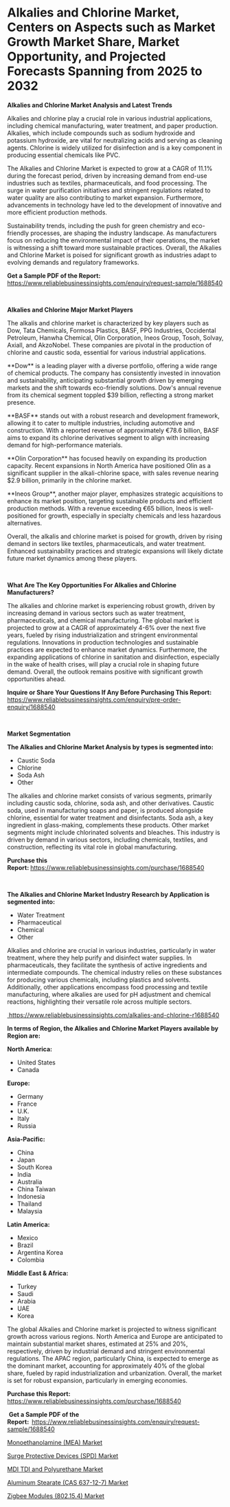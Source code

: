 <p><h1>Alkalies and Chlorine Market, Centers on Aspects such as Market Growth Market Share, Market Opportunity, and Projected Forecasts Spanning from 2025 to 2032</h1></p><p><strong>Alkalies and Chlorine Market Analysis and Latest Trends</strong></p>
<p><p>Alkalies and chlorine play a crucial role in various industrial applications, including chemical manufacturing, water treatment, and paper production. Alkalies, which include compounds such as sodium hydroxide and potassium hydroxide, are vital for neutralizing acids and serving as cleaning agents. Chlorine is widely utilized for disinfection and is a key component in producing essential chemicals like PVC.</p><p>The Alkalies and Chlorine Market is expected to grow at a CAGR of 11.1% during the forecast period, driven by increasing demand from end-use industries such as textiles, pharmaceuticals, and food processing. The surge in water purification initiatives and stringent regulations related to water quality are also contributing to market expansion. Furthermore, advancements in technology have led to the development of innovative and more efficient production methods. </p><p>Sustainability trends, including the push for green chemistry and eco-friendly processes, are shaping the industry landscape. As manufacturers focus on reducing the environmental impact of their operations, the market is witnessing a shift toward more sustainable practices. Overall, the Alkalies and Chlorine Market is poised for significant growth as industries adapt to evolving demands and regulatory frameworks.</p></p>
<p><strong>Get a Sample PDF of the Report:&nbsp;</strong> <a href="https://www.reliablebusinessinsights.com/enquiry/request-sample/1688540?utm_campaign=75&utm_medium=2&utm_source=Github&utm_content=ia&utm_term=06012025&utm_id=alkalies-and-chlorine">https://www.reliablebusinessinsights.com/enquiry/request-sample/1688540</a></p>
<p>&nbsp;</p>
<p><strong>Alkalies and Chlorine Major Market Players</strong></p>
<p><p>The alkalis and chlorine market is characterized by key players such as Dow, Tata Chemicals, Formosa Plastics, BASF, PPG Industries, Occidental Petroleum, Hanwha Chemical, Olin Corporation, Ineos Group, Tosoh, Solvay, Axiall, and AkzoNobel. These companies are pivotal in the production of chlorine and caustic soda, essential for various industrial applications.</p><p>**Dow** is a leading player with a diverse portfolio, offering a wide range of chemical products. The company has consistently invested in innovation and sustainability, anticipating substantial growth driven by emerging markets and the shift towards eco-friendly solutions. Dow's annual revenue from its chemical segment toppled $39 billion, reflecting a strong market presence.</p><p>**BASF** stands out with a robust research and development framework, allowing it to cater to multiple industries, including automotive and construction. With a reported revenue of approximately €78.6 billion, BASF aims to expand its chlorine derivatives segment to align with increasing demand for high-performance materials.</p><p>**Olin Corporation** has focused heavily on expanding its production capacity. Recent expansions in North America have positioned Olin as a significant supplier in the alkali-chlorine space, with sales revenue nearing $2.9 billion, primarily in the chlorine market.</p><p>**Ineos Group**, another major player, emphasizes strategic acquisitions to enhance its market position, targeting sustainable products and efficient production methods. With a revenue exceeding €65 billion, Ineos is well-positioned for growth, especially in specialty chemicals and less hazardous alternatives.</p><p>Overall, the alkalis and chlorine market is poised for growth, driven by rising demand in sectors like textiles, pharmaceuticals, and water treatment. Enhanced sustainability practices and strategic expansions will likely dictate future market dynamics among these players.</p></p>
<p>&nbsp;</p>
<p><strong>What Are The Key Opportunities For Alkalies and Chlorine Manufacturers?</strong></p>
<p><p>The alkalies and chlorine market is experiencing robust growth, driven by increasing demand in various sectors such as water treatment, pharmaceuticals, and chemical manufacturing. The global market is projected to grow at a CAGR of approximately 4-6% over the next five years, fueled by rising industrialization and stringent environmental regulations. Innovations in production technologies and sustainable practices are expected to enhance market dynamics. Furthermore, the expanding applications of chlorine in sanitation and disinfection, especially in the wake of health crises, will play a crucial role in shaping future demand. Overall, the outlook remains positive with significant growth opportunities ahead.</p></p>
<p><strong>Inquire or Share Your Questions If Any Before Purchasing This Report:</strong> <a href="https://www.reliablebusinessinsights.com/enquiry/pre-order-enquiry/1688540?utm_campaign=75&utm_medium=2&utm_source=Github&utm_content=ia&utm_term=06012025&utm_id=alkalies-and-chlorine">https://www.reliablebusinessinsights.com/enquiry/pre-order-enquiry/1688540</a></p>
<p>&nbsp;</p>
<p><strong>Market Segmentation</strong></p>
<p><strong>The Alkalies and Chlorine Market Analysis by types is segmented into:</strong></p>
<p><ul><li>Caustic Soda</li><li>Chlorine</li><li>Soda Ash</li><li>Other</li></ul></p>
<p><p>The alkalies and chlorine market consists of various segments, primarily including caustic soda, chlorine, soda ash, and other derivatives. Caustic soda, used in manufacturing soaps and paper, is produced alongside chlorine, essential for water treatment and disinfectants. Soda ash, a key ingredient in glass-making, complements these products. Other market segments might include chlorinated solvents and bleaches. This industry is driven by demand in various sectors, including chemicals, textiles, and construction, reflecting its vital role in global manufacturing.</p></p>
<p><strong>Purchase this Report:&nbsp;</strong><a href="https://www.reliablebusinessinsights.com/purchase/1688540?utm_campaign=75&utm_medium=2&utm_source=Github&utm_content=ia&utm_term=06012025&utm_id=alkalies-and-chlorine">https://www.reliablebusinessinsights.com/purchase/1688540</a></p>
<p>&nbsp;</p>
<p><strong>The Alkalies and Chlorine Market Industry Research by Application is segmented into:</strong></p>
<p><ul><li>Water Treatment</li><li>Pharmaceutical</li><li>Chemical</li><li>Other</li></ul></p>
<p><p>Alkalies and chlorine are crucial in various industries, particularly in water treatment, where they help purify and disinfect water supplies. In pharmaceuticals, they facilitate the synthesis of active ingredients and intermediate compounds. The chemical industry relies on these substances for producing various chemicals, including plastics and solvents. Additionally, other applications encompass food processing and textile manufacturing, where alkalies are used for pH adjustment and chemical reactions, highlighting their versatile role across multiple sectors.</p></p>
<p><a href="https://www.reliablebusinessinsights.com/alkalies-and-chlorine-r1688540?utm_campaign=75&utm_medium=2&utm_source=Github&utm_content=ia&utm_term=06012025&utm_id=alkalies-and-chlorine">&nbsp;https://www.reliablebusinessinsights.com/alkalies-and-chlorine-r1688540</a></p>
<p><strong>In terms of Region, the Alkalies and Chlorine Market Players available by Region are:</strong></p>
<p>
    <p> <strong> North America: </strong>
        <ul>
            <li>United States</li>
            <li>Canada</li>
        </ul>
        </p> 
    <p> <strong> Europe: </strong>
        <ul>
            <li>Germany</li>
            <li>France</li>
            <li>U.K.</li>
            <li>Italy</li>
            <li>Russia</li>
        </ul>
        </p> 
    <p> <strong> Asia-Pacific: </strong>
        <ul>
            <li>China</li>
            <li>Japan</li>
            <li>South Korea</li>
            <li>India</li>
            <li>Australia</li>
            <li>China Taiwan</li>
            <li>Indonesia</li>
            <li>Thailand</li>
            <li>Malaysia</li>
        </ul>
        </p> 
    <p> <strong> Latin America: </strong>
        <ul>
            <li>Mexico</li>
            <li>Brazil</li>
            <li>Argentina Korea</li>
            <li>Colombia</li>
        </ul>
        </p> 
    <p> <strong> Middle East & Africa: </strong>
        <ul>
            <li>Turkey</li>
            <li>Saudi</li>
            <li>Arabia</li>
            <li>UAE</li>
            <li>Korea</li>
        </ul>
    </p>
    </p>
<p><p>The global Alkalies and Chlorine market is projected to witness significant growth across various regions. North America and Europe are anticipated to maintain substantial market shares, estimated at 25% and 20%, respectively, driven by industrial demand and stringent environmental regulations. The APAC region, particularly China, is expected to emerge as the dominant market, accounting for approximately 40% of the global share, fueled by rapid industrialization and urbanization. Overall, the market is set for robust expansion, particularly in emerging economies.</p></p>
<p><strong>Purchase this Report: </strong><a href="https://www.reliablebusinessinsights.com/purchase/1688540?utm_campaign=75&utm_medium=2&utm_source=Github&utm_content=ia&utm_term=06012025&utm_id=alkalies-and-chlorine">https://www.reliablebusinessinsights.com/purchase/1688540</a></p>
<p>&nbsp;<strong>Get a Sample PDF of the Report:&nbsp;&nbsp;</strong><a href="https://www.reliablebusinessinsights.com/enquiry/request-sample/1688540?utm_campaign=75&utm_medium=2&utm_source=Github&utm_content=ia&utm_term=06012025&utm_id=alkalies-and-chlorine">https://www.reliablebusinessinsights.com/enquiry/request-sample/1688540</a></p>
<p><strong></strong></p>
<p><p><a href="https://github.com/bogganbillie6969/Market-Research-Report-List-1/blob/main/monoethanolamine-mea-market.md?utm_campaign=75&utm_medium=2&utm_source=Github&utm_content=ia&utm_term=06012025&utm_id=alkalies-and-chlorine">Monoethanolamine (MEA) Market</a></p><p><a href="https://www.linkedin.com/pulse/surge-protective-devices-spd-market-67-cagr-growth-2032-sales-lmpvf?utm_campaign=75&utm_medium=2&utm_source=Github&utm_content=ia&utm_term=06012025&utm_id=alkalies-and-chlorine">Surge Protective Devices (SPD) Market</a></p><p><a href="https://github.com/donnettaletizia/Market-Research-Report-List-1/blob/main/mdi-tdi-and-polyurethane-market.md?utm_campaign=75&utm_medium=2&utm_source=Github&utm_content=ia&utm_term=06012025&utm_id=alkalies-and-chlorine">MDI TDI and Polyurethane Market</a></p><p><a href="https://www.linkedin.com/pulse/year-on-year-growth-aluminum-stearate-cas-637-12-7-market-jkpne?utm_campaign=75&utm_medium=2&utm_source=Github&utm_content=ia&utm_term=06012025&utm_id=alkalies-and-chlorine">Aluminum Stearate (CAS 637-12-7) Market</a></p><p><a href="https://www.linkedin.com/pulse/key-insights-forecast-zigbee-modules-802154-market-2025-2032-7libf?utm_campaign=75&utm_medium=2&utm_source=Github&utm_content=ia&utm_term=06012025&utm_id=alkalies-and-chlorine">Zigbee Modules (802.15.4) Market</a></p></p>